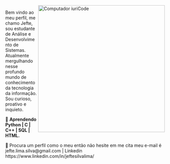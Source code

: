<img src="https://raw.githubusercontent.com/MicaelliMedeiros/micaellimedeiros/master/image/computer-illustration.png" min-width="400px" max-width="400px" width="400px" align="right" alt="Computador iuriCode">

<p align="left"> 
  Bem vindo ao meu perfil, me chamo Jefte, sou estudante de Análise e Desenvolvimento de Sistemas. Atualmente mergulhando nesse profundo mundo de conhecimento da tecnologia da informação.
Sou curioso, proativo e inquieto.
</p>

<p align="left">
  💼  <strong>Aprendendo Python | C | C++ | SQL  | HTML.</strong>
</p>

<p align="left">
  💌  Procura um perfil como o meu então não hesite em me cita meu e-mail é jefte.lima.silva@gmail.com | Linkedin https://www.linkedin.com/in/jeftesilvalima/ 
</p>

